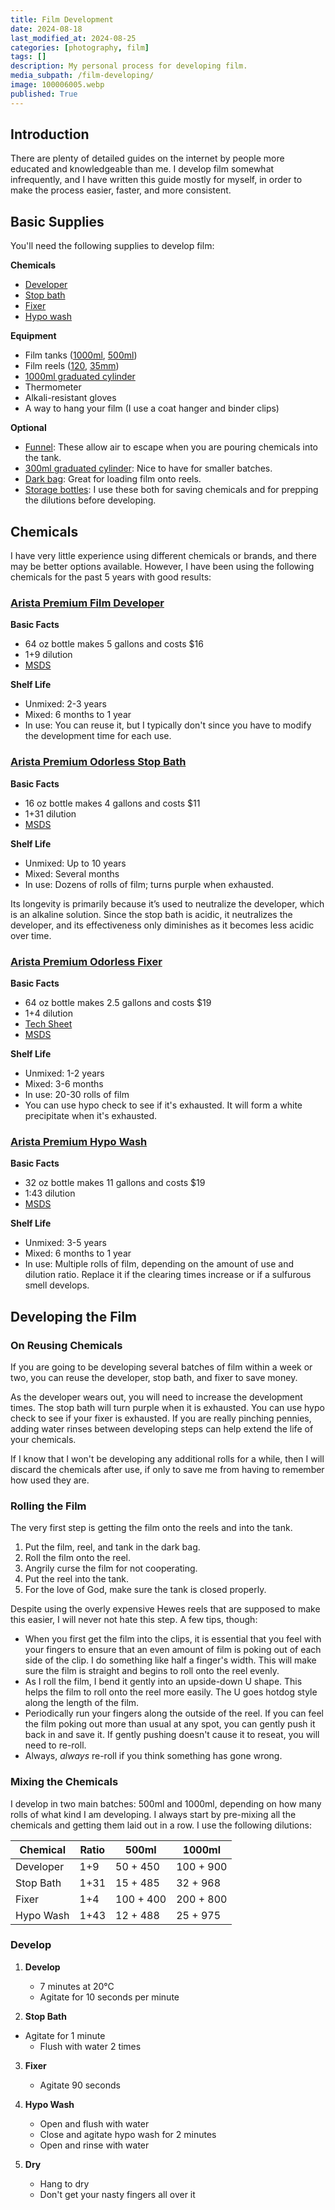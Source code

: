 ```yaml
---
title: Film Development
date: 2024-08-18
last_modified_at: 2024-08-25
categories: [photography, film]
tags: []
description: My personal process for developing film.
media_subpath: /film-developing/
image: 100006005.webp
published: True
---
```

## Introduction
There are plenty of detailed guides on the internet by people more educated and knowledgeable than me. I develop film somewhat infrequently, and I have written this guide mostly for myself, in order to make the process easier, faster, and more consistent.

## Basic Supplies
You'll need the following supplies to develop film:

**Chemicals**

  - [Developer](https://www.freestylephoto.com/6172-Arista-Premium-Liquid-Film-Developer-64-oz.-(Makes-5-Gallons))
  - [Stop bath](https://www.freestylephoto.com/6511-Arista-Premium-Odorless-Stop-Bath-16-oz.-(Makes-4-Gallons))
  - [Fixer](https://www.freestylephoto.com/6204-Arista-Premium-Odorless-Liquid-Fixer-64-oz.)
  - [Hypo wash](https://www.freestylephoto.com/6732-Arista-Premium-Hypo-Wash-32-oz.-(Makes-11-Gallons))

**Equipment**

  - Film tanks ([1000ml](https://www.freestylephoto.com/91230-Arista-Stainless-Steel-Tank-30-oz.-with-PVC-Top), [500ml](https://www.freestylephoto.com/91216-Arista-Stainless-Steel-Tank-16-oz.-with-PVC-Top))
  - Film reels ([120](https://www.freestylephoto.com/140120-Hewes-Pro-Stainless-Steel-Reel-120-Reel), [35mm](https://www.freestylephoto.com/140135-Hewes-Pro-Stainless-Steel-Reel-35mm-Reel))
  - [1000ml graduated cylinder](https://www.freestylephoto.com/173100-Arista-Graduated-Cylinder-1000-ml)
  - Thermometer
  - Alkali-resistant gloves
  - A way to hang your film (I use a coat hanger and binder clips)

**Optional**

  - [Funnel](https://www.amazon.com/gp/product/B000079XWD): These allow air to escape when you are pouring chemicals into the tank.
  - [300ml graduated cylinder](https://www.freestylephoto.com/173300-Arista-Graduated-Cylinder-300-ml): Nice to have for smaller batches.
  - [Dark bag](https://www.freestylephoto.com/322730-Arista-Changing-Bag-27-in.-x-30-in.): Great for loading film onto reels.
  - [Storage bottles](https://www.freestylephoto.com/68732-Arista-Storage-Bottle-Round-Black-32-oz.): I use these both for saving chemicals and for prepping the dilutions before developing.

## Chemicals
I have very little experience using different chemicals or brands, and there may be better options available. However, I have been using the following chemicals for the past 5 years with good results:

### [Arista Premium Film Developer](https://www.freestylephoto.com/6172-Arista-Premium-Liquid-Film-Developer-64-oz.-(Makes-5-Gallons))

**Basic Facts**
- 64 oz bottle makes 5 gallons and costs $16
- 1+9 dilution
- [MSDS](https://www.freestylephoto.com/static/pdf/msds/aristapremium/ARISTA_PREMIUM_LIQUID_FILM_DEV_SDS.pdf)

**Shelf Life**
- Unmixed: 2-3 years
- Mixed: 6 months to 1 year
- In use: You can reuse it, but I typically don't since you have to modify the development time for each use.

### [Arista Premium Odorless Stop Bath](https://www.freestylephoto.com/6511-Arista-Premium-Odorless-Stop-Bath-16-oz.-(Makes-4-Gallons))

**Basic Facts**
- 16 oz bottle makes 4 gallons and costs $11
- 1+31 dilution
- [MSDS](https://www.freestylephoto.com/static/pdf/msds/aristapremium/ARISTA_PREMIUM_STOP_BATH_SDS.pdf)

**Shelf Life**
- Unmixed: Up to 10 years
- Mixed: Several months
- In use: Dozens of rolls of film; turns purple when exhausted.

Its longevity is primarily because it’s used to neutralize the developer, which is an alkaline solution. Since the stop bath is acidic, it neutralizes the developer, and its effectiveness only diminishes as it becomes less acidic over time.

### [Arista Premium Odorless Fixer](https://www.freestylephoto.com/6204-Arista-Premium-Odorless-Liquid-Fixer-64-oz.)

**Basic Facts**
- 64 oz bottle makes 2.5 gallons and costs $19
- 1+4 dilution
- [Tech Sheet](https://www.freestylephoto.com/static/pdf/product_pdf/aristapremium/ARISTA_PREMIUM_ODORLESS_FIXER_TECH_SHEET.pdf)
- [MSDS](https://www.freestylephoto.com/static/pdf/msds/aristapremium/Arista_Premium_Odorless_Fixer_SDS.pdf)

**Shelf Life**
- Unmixed: 1-2 years
- Mixed: 3-6 months
- In use: 20-30 rolls of film
- You can use hypo check to see if it's exhausted. It will form a white precipitate when it's exhausted.

### [Arista Premium Hypo Wash](https://www.freestylephoto.com/6732-Arista-Premium-Hypo-Wash-32-oz.-(Makes-11-Gallons))

**Basic Facts**
- 32 oz bottle makes 11 gallons and costs $19
- 1:43 dilution
- [MSDS](https://www.freestylephoto.com/static/pdf/msds/aristapremium/ARISTA_PREMIUM_ARCHIVAL_WASH_SDS.pdf)

**Shelf Life**
- Unmixed: 3-5 years
- Mixed: 6 months to 1 year
- In use: Multiple rolls of film, depending on the amount of use and dilution ratio. Replace it if the clearing times increase or if a sulfurous smell develops.

## Developing the Film
### On Reusing Chemicals
If you are going to be developing several batches of film within a week or two, you can reuse the developer, stop bath, and fixer to save money.

As the developer wears out, you will need to increase the development times. The stop bath will turn purple when it is exhausted. You can use hypo check to see if your fixer is exhausted. If you are really pinching pennies, adding water rinses between developing steps can help extend the life of your chemicals.

If I know that I won't be developing any additional rolls for a while, then I will discard the chemicals after use, if only to save me from having to remember how used they are.

### Rolling the Film
The very first step is getting the film onto the reels and into the tank. 
1. Put the film, reel, and tank in the dark bag.
2. Roll the film onto the reel.
3. Angrily curse the film for not cooperating.
4. Put the reel into the tank.
5. For the love of God, make sure the tank is closed properly.

Despite using the overly expensive Hewes reels that are supposed to make this easier, I will never not hate this step. A few tips, though:
- When you first get the film into the clips, it is essential that you feel with your fingers to ensure that an even amount of film is poking out of each side of the clip. I do something like half a finger's width. This will make sure the film is straight and begins to roll onto the reel evenly.
- As I roll the film, I bend it gently into an upside-down U shape. This helps the film to roll onto the reel more easily. The U goes hotdog style along the length of the film.
- Periodically run your fingers along the outside of the reel. If you can feel the film poking out more than usual at any spot, you can gently push it back in and save it. If gently pushing doesn't cause it to reseat, you will need to re-roll.
- Always, _always_ re-roll if you think something has gone wrong.

### Mixing the Chemicals
I develop in two main batches: 500ml and 1000ml, depending on how many rolls of what kind I am developing. I always start by pre-mixing all the chemicals and getting them laid out in a row. I use the following dilutions:

| **Chemical**   | **Ratio** | **500ml**   | **1000ml** |
|----------------|-----------|-------------|------------|
| Developer      | 1+9       | 50 + 450    | 100 + 900  |
| Stop Bath      | 1+31      | 15 + 485    | 32 + 968   |
| Fixer          | 1+4       | 100 + 400   | 200 + 800  |
| Hypo Wash      | 1+43      | 12 + 488    | 25 + 975   |

### Develop

1. **Develop**
    - 7 minutes at 20°C
    - Agitate for 10 seconds per minute

2. **Stop Bath**
 - Agitate for 1 minute
    - Flush with water 2 times

3. **Fixer**
    - Agitate 90 seconds

4. **Hypo Wash**
    - Open and flush with water
    - Close and agitate hypo wash for 2 minutes
    - Open and rinse with water

5. **Dry**
    - Hang to dry
    - Don't get your nasty fingers all over it
